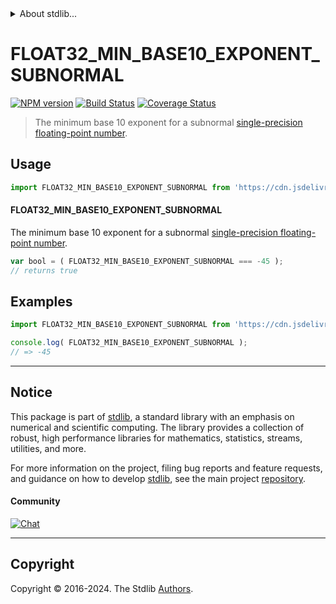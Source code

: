 <!--

@license Apache-2.0

Copyright (c) 2024 The Stdlib Authors.

Licensed under the Apache License, Version 2.0 (the "License");
you may not use this file except in compliance with the License.
You may obtain a copy of the License at

   http://www.apache.org/licenses/LICENSE-2.0

Unless required by applicable law or agreed to in writing, software
distributed under the License is distributed on an "AS IS" BASIS,
WITHOUT WARRANTIES OR CONDITIONS OF ANY KIND, either express or implied.
See the License for the specific language governing permissions and
limitations under the License.

-->


<details>
  <summary>
    About stdlib...
  </summary>
  <p>We believe in a future in which the web is a preferred environment for numerical computation. To help realize this future, we've built stdlib. stdlib is a standard library, with an emphasis on numerical and scientific computation, written in JavaScript (and C) for execution in browsers and in Node.js.</p>
  <p>The library is fully decomposable, being architected in such a way that you can swap out and mix and match APIs and functionality to cater to your exact preferences and use cases.</p>
  <p>When you use stdlib, you can be absolutely certain that you are using the most thorough, rigorous, well-written, studied, documented, tested, measured, and high-quality code out there.</p>
  <p>To join us in bringing numerical computing to the web, get started by checking us out on <a href="https://github.com/stdlib-js/stdlib">GitHub</a>, and please consider <a href="https://opencollective.com/stdlib">financially supporting stdlib</a>. We greatly appreciate your continued support!</p>
</details>

# FLOAT32_MIN_BASE10_EXPONENT_SUBNORMAL

[![NPM version][npm-image]][npm-url] [![Build Status][test-image]][test-url] [![Coverage Status][coverage-image]][coverage-url] <!-- [![dependencies][dependencies-image]][dependencies-url] -->

> The minimum base 10 exponent for a subnormal [single-precision floating-point number][ieee754].



<section class="usage">

## Usage

<!-- eslint-disable id-length -->

```javascript
import FLOAT32_MIN_BASE10_EXPONENT_SUBNORMAL from 'https://cdn.jsdelivr.net/gh/stdlib-js/constants-float32-min-base10-exponent-subnormal@deno/mod.js';
```

#### FLOAT32_MIN_BASE10_EXPONENT_SUBNORMAL

The minimum base 10 exponent for a subnormal [single-precision floating-point number][ieee754].

<!-- eslint-disable id-length -->

```javascript
var bool = ( FLOAT32_MIN_BASE10_EXPONENT_SUBNORMAL === -45 );
// returns true
```

</section>

<!-- /.usage -->

<section class="examples">

## Examples

<!-- TODO: better example -->

<!-- eslint no-undef: "error" -->

<!-- eslint-disable id-length -->

```javascript
import FLOAT32_MIN_BASE10_EXPONENT_SUBNORMAL from 'https://cdn.jsdelivr.net/gh/stdlib-js/constants-float32-min-base10-exponent-subnormal@deno/mod.js';

console.log( FLOAT32_MIN_BASE10_EXPONENT_SUBNORMAL );
// => -45
```

</section>

<!-- /.examples -->

<!-- C interface documentation. -->



<!-- Section for related `stdlib` packages. Do not manually edit this section, as it is automatically populated. -->

<section class="related">

</section>

<!-- /.related -->

<!-- Section for all links. Make sure to keep an empty line after the `section` element and another before the `/section` close. -->


<section class="main-repo" >

* * *

## Notice

This package is part of [stdlib][stdlib], a standard library with an emphasis on numerical and scientific computing. The library provides a collection of robust, high performance libraries for mathematics, statistics, streams, utilities, and more.

For more information on the project, filing bug reports and feature requests, and guidance on how to develop [stdlib][stdlib], see the main project [repository][stdlib].

#### Community

[![Chat][chat-image]][chat-url]

---

## Copyright

Copyright &copy; 2016-2024. The Stdlib [Authors][stdlib-authors].

</section>

<!-- /.stdlib -->

<!-- Section for all links. Make sure to keep an empty line after the `section` element and another before the `/section` close. -->

<section class="links">

[npm-image]: http://img.shields.io/npm/v/@stdlib/constants-float32-min-base10-exponent-subnormal.svg
[npm-url]: https://npmjs.org/package/@stdlib/constants-float32-min-base10-exponent-subnormal

[test-image]: https://github.com/stdlib-js/constants-float32-min-base10-exponent-subnormal/actions/workflows/test.yml/badge.svg?branch=main
[test-url]: https://github.com/stdlib-js/constants-float32-min-base10-exponent-subnormal/actions/workflows/test.yml?query=branch:main

[coverage-image]: https://img.shields.io/codecov/c/github/stdlib-js/constants-float32-min-base10-exponent-subnormal/main.svg
[coverage-url]: https://codecov.io/github/stdlib-js/constants-float32-min-base10-exponent-subnormal?branch=main

<!--

[dependencies-image]: https://img.shields.io/david/stdlib-js/constants-float32-min-base10-exponent-subnormal.svg
[dependencies-url]: https://david-dm.org/stdlib-js/constants-float32-min-base10-exponent-subnormal/main

-->

[chat-image]: https://img.shields.io/gitter/room/stdlib-js/stdlib.svg
[chat-url]: https://app.gitter.im/#/room/#stdlib-js_stdlib:gitter.im

[stdlib]: https://github.com/stdlib-js/stdlib

[stdlib-authors]: https://github.com/stdlib-js/stdlib/graphs/contributors

[umd]: https://github.com/umdjs/umd
[es-module]: https://developer.mozilla.org/en-US/docs/Web/JavaScript/Guide/Modules

[deno-url]: https://github.com/stdlib-js/constants-float32-min-base10-exponent-subnormal/tree/deno
[deno-readme]: https://github.com/stdlib-js/constants-float32-min-base10-exponent-subnormal/blob/deno/README.md
[umd-url]: https://github.com/stdlib-js/constants-float32-min-base10-exponent-subnormal/tree/umd
[umd-readme]: https://github.com/stdlib-js/constants-float32-min-base10-exponent-subnormal/blob/umd/README.md
[esm-url]: https://github.com/stdlib-js/constants-float32-min-base10-exponent-subnormal/tree/esm
[esm-readme]: https://github.com/stdlib-js/constants-float32-min-base10-exponent-subnormal/blob/esm/README.md
[branches-url]: https://github.com/stdlib-js/constants-float32-min-base10-exponent-subnormal/blob/main/branches.md

[ieee754]: https://en.wikipedia.org/wiki/IEEE_754-1985

<!-- <related-links> -->

<!-- </related-links> -->

</section>

<!-- /.links -->
